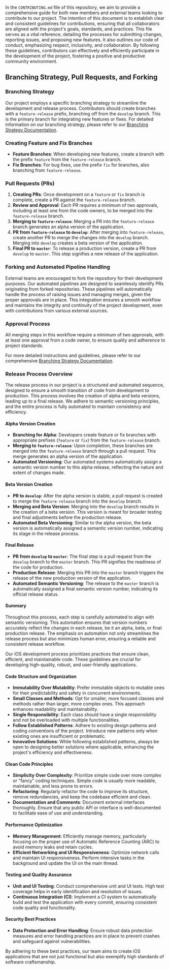 In the `CONTRIBUTING.md` file of this repository, we aim to provide a comprehensive guide for both new members and external teams looking to contribute to our project. The intention of this document is to establish clear and consistent guidelines for contributions, ensuring that all collaborators are aligned with the project's goals, standards, and practices. This file serves as a vital reference, detailing the processes for submitting changes, reporting issues, and proposing new features. It also outlines our code of conduct, emphasizing respect, inclusivity, and collaboration. By following these guidelines, contributors can effectively and efficiently participate in the development of the project, fostering a positive and productive community environment.
## Branching Strategy, Pull Requests, and Forking

### Branching Strategy
Our project employs a specific branching strategy to streamline the development and release process. Contributors should create branches with a `feature-release` prefix, branching off from the `develop` branch. This is the primary branch for integrating new features or fixes. For detailed information on our branching strategy, please refer to our [Branching Strategy Documentation](#placeholder-link).

### Creating Feature and Fix Branches
- **Feature Branches**: When developing new features, create a branch with the prefix `feature` from the `feature-release` branch.
- **Fix Branches**: For bug fixes, use the prefix `fix` for branches, also branching from `feature-release`.

### Pull Requests (PRs)
1. **Creating PRs**: Once development on a `feature` or `fix` branch is complete, create a PR against the `feature-release` branch.
2. **Review and Approval**: Each PR requires a minimum of two approvals, including at least one from the code owners, to be merged into the `feature-release` branch.
3. **Merging to `feature-release`**: Merging a PR into the `feature-release` branch generates an alpha version of the application.
4. **PR from `feature-release` to `develop`**: After merging into `feature-release`, create another PR to merge the changes into the `develop` branch. Merging into `develop` creates a beta version of the application.
5. **Final PR to `master`**: To release a production version, create a PR from `develop` to `master`. This step signifies a new release of the application.

### Forking and Automated Pipeline Handling
External teams are encouraged to fork the repository for their development purposes. Our automated pipelines are designed to seamlessly identify PRs originating from forked repositories. These pipelines will automatically handle the process of raising issues and managing merges, given the proper approvals are in place. This integration ensures a smooth workflow and maintains the integrity and continuity of the project development, even with contributions from various external sources.

### Approval Process
All merging steps in this workflow require a minimum of two approvals, with at least one approval from a code owner, to ensure quality and adherence to project standards.

For more detailed instructions and guidelines, please refer to our comprehensive [Branching Strategy Documentation](#placeholder-link).

### Release Process Overview

The release process in our project is a structured and automated sequence, designed to ensure a smooth transition of code from development to production. This process involves the creation of alpha and beta versions, leading up to a final release. We adhere to semantic versioning principles, and the entire process is fully automated to maintain consistency and efficiency.

#### Alpha Version Creation
- **Branching for Alpha**: Developers create feature or fix branches with appropriate prefixes (`feature` or `fix`) from the `feature-release` branch.
- **Merging to `feature-release`**: Upon completion, these branches are merged into the `feature-release` branch through a pull request. This merge generates an alpha version of the application.
- **Automated Versioning**: Our automated systems automatically assign a semantic version number to this alpha release, reflecting the nature and extent of changes made.

#### Beta Version Creation
- **PR to `develop`**: After the alpha version is stable, a pull request is created to merge the `feature-release` branch into the `develop` branch.
- **Merging and Beta Version**: Merging into the `develop` branch results in the creation of a beta version. This version is meant for broader testing and final adjustments before the production release.
- **Automated Beta Versioning**: Similar to the alpha version, the beta version is automatically assigned a semantic version number, indicating its stage in the release process.

#### Final Release
- **PR from `develop` to `master`**: The final step is a pull request from the `develop` branch to the `master` branch. This PR signifies the readiness of the code for production.
- **Production Release**: Merging this PR into the `master` branch triggers the release of the new production version of the application.
- **Automated Semantic Versioning**: The release to the `master` branch is automatically assigned a final semantic version number, indicating its official release status.

#### Summary
Throughout this process, each step is carefully automated to align with semantic versioning. This automation ensures that version numbers accurately reflect the changes in each release, be it an alpha, beta, or final production release. The emphasis on automation not only streamlines the release process but also minimizes human error, ensuring a reliable and consistent release workflow.

Our iOS development process prioritizes practices that ensure clean, efficient, and maintainable code. These guidelines are crucial for developing high-quality, robust, and user-friendly applications.

#### Code Structure and Organization
- **Immutability Over Mutability**: Prefer immutable objects to mutable ones for their predictability and safety in concurrent environments.
- **Small Classes and Methods**: Opt for smaller, more focused classes and methods rather than larger, more complex ones. This approach enhances readability and maintainability.
- **Single Responsibility**: Each class should have a single responsibility and not be overloaded with multiple functionalities.
- **Follow Established Patterns**: Adhere to existing design patterns and coding conventions of the project. Introduce new patterns only when existing ones are insufficient or problematic.
- **Innovative Solutions**: While following established patterns, always be open to designing better solutions where applicable, enhancing the project's efficiency and effectiveness.

#### Clean Code Principles
- **Simplicity Over Complexity**: Prioritize simple code over more complex or "fancy" coding techniques. Simple code is usually more readable, maintainable, and less prone to errors.
- **Refactoring**: Regularly refactor the code to improve its structure, remove redundancies, and keep the codebase efficient and clean.
- **Documentation and Comments**: Document external interfaces thoroughly. Ensure that any public API or interface is well-documented to facilitate ease of use and understanding.

#### Performance Optimization
- **Memory Management**: Efficiently manage memory, particularly focusing on the proper use of Automatic Reference Counting (ARC) to avoid memory leaks and retain cycles.
- **Efficient Networking and UI Responsiveness**: Optimize network calls and maintain UI responsiveness. Perform intensive tasks in the background and update the UI on the main thread.

#### Testing and Quality Assurance
- **Unit and UI Testing**: Conduct comprehensive unit and UI tests. High test coverage helps in early identification and resolution of issues.
- **Continuous Integration (CI)**: Implement a CI system to automatically build and test the application with every commit, ensuring consistent code quality and functionality.

#### Security Best Practices
- **Data Protection and Error Handling**: Ensure robust data protection measures and error handling practices are in place to prevent crashes and safeguard against vulnerabilities.

By adhering to these best practices, our team aims to create iOS applications that are not just functional but also exemplify high standards of software craftsmanship.
